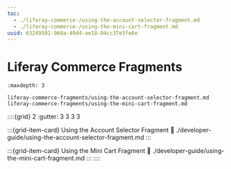 ```yaml
---
toc:
  - ./liferay-commerce-/using-the-account-selector-fragment.md
  - ./liferay-commerce-/using-the-mini-cart-fragment.md
uuid: 63249501-960a-49d4-ae18-04cc37e5fe6e
---
```

# Liferay Commerce Fragments

```{toctree}
:maxdepth: 3

liferay-commerce-fragments/using-the-account-selector-fragment.md
liferay-commerce-fragments/using-the-mini-cart-fragment.md
```

::::{grid} 2
:gutter: 3 3 3 3

:::{grid-item-card}  Using the Account Selector Fragment
:link: ./developer-guide/using-the-account-selector-fragment.md
:::

:::{grid-item-card}  Using the Mini Cart Fragment
:link: ./developer-guide/using-the-mini-cart-fragment.md
:::
::::
